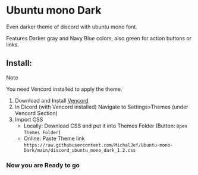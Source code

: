 # Ubuntu mono Dark
Even darker theme of discord with ubuntu mono font.

Features Darker gray and Navy Blue colors, also green for action buttons or links.

## Install:

> [!Note]
> You need Vencord installed to apply the theme.

1. Download and Install [Vencord](https://vencord.dev/download/)
2. In Dicord (with Vencord installed) Navigate to Settings>Themes (under Vencord Section)
3. Import CSS
   - Locally: Download CSS and put it into Themes Folder (Button: `Open Themes Folder`)
   - Online: Paste Theme link `https://raw.githubusercontent.com/MichalJef/Ubuntu-mono-Dark/main/discord_ubuntu_mono_dark_1.2.css`

### Now you are Ready to go
